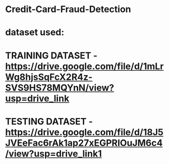 # Credit-Card-Fraud-Detection

# dataset used:
# TRAINING DATASET - https://drive.google.com/file/d/1mLrWg8hjsSqFcX2R4z-SVS9HS78MQYnN/view?usp=drive_link
# TESTING DATASET - https://drive.google.com/file/d/18J5JVEeFac6rAk1ap27xEGPRIOuJM6c4/view?usp=drive_link1
